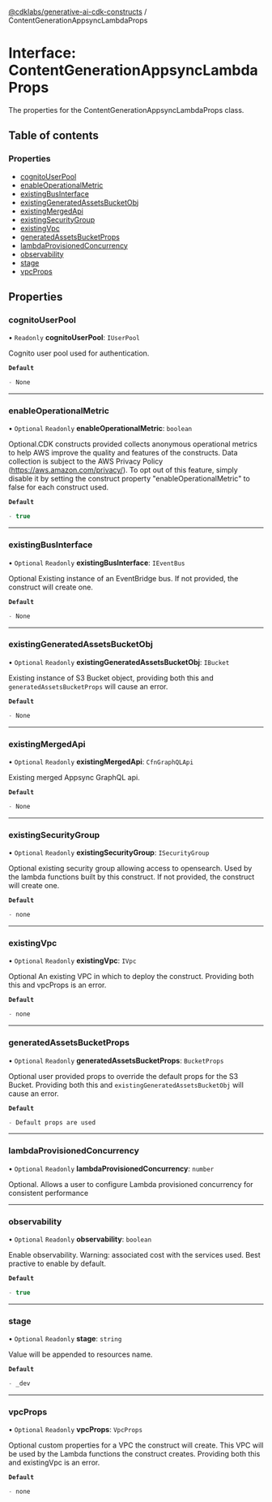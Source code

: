 [@cdklabs/generative-ai-cdk-constructs](../README.md) / ContentGenerationAppsyncLambdaProps

# Interface: ContentGenerationAppsyncLambdaProps

The properties for the ContentGenerationAppsyncLambdaProps class.

## Table of contents

### Properties

- [cognitoUserPool](ContentGenerationAppsyncLambdaProps.md#cognitouserpool)
- [enableOperationalMetric](ContentGenerationAppsyncLambdaProps.md#enableoperationalmetric)
- [existingBusInterface](ContentGenerationAppsyncLambdaProps.md#existingbusinterface)
- [existingGeneratedAssetsBucketObj](ContentGenerationAppsyncLambdaProps.md#existinggeneratedassetsbucketobj)
- [existingMergedApi](ContentGenerationAppsyncLambdaProps.md#existingmergedapi)
- [existingSecurityGroup](ContentGenerationAppsyncLambdaProps.md#existingsecuritygroup)
- [existingVpc](ContentGenerationAppsyncLambdaProps.md#existingvpc)
- [generatedAssetsBucketProps](ContentGenerationAppsyncLambdaProps.md#generatedassetsbucketprops)
- [lambdaProvisionedConcurrency](ContentGenerationAppsyncLambdaProps.md#lambdaprovisionedconcurrency)
- [observability](ContentGenerationAppsyncLambdaProps.md#observability)
- [stage](ContentGenerationAppsyncLambdaProps.md#stage)
- [vpcProps](ContentGenerationAppsyncLambdaProps.md#vpcprops)

## Properties

### cognitoUserPool

• `Readonly` **cognitoUserPool**: `IUserPool`

Cognito user pool used for authentication.

**`Default`**

```ts
- None
```

___

### enableOperationalMetric

• `Optional` `Readonly` **enableOperationalMetric**: `boolean`

Optional.CDK constructs provided collects anonymous operational
metrics to help AWS improve the quality and features of the
constructs. Data collection is subject to the AWS Privacy Policy
(https://aws.amazon.com/privacy/). To opt out of this feature,
simply disable it by setting the construct property
"enableOperationalMetric" to false for each construct used.

**`Default`**

```ts
- true
```

___

### existingBusInterface

• `Optional` `Readonly` **existingBusInterface**: `IEventBus`

Optional Existing instance of an EventBridge bus. If not provided, the construct will create one.

**`Default`**

```ts
- None
```

___

### existingGeneratedAssetsBucketObj

• `Optional` `Readonly` **existingGeneratedAssetsBucketObj**: `IBucket`

Existing instance of S3 Bucket object, providing both this and `generatedAssetsBucketProps` will cause an error.

**`Default`**

```ts
- None
```

___

### existingMergedApi

• `Optional` `Readonly` **existingMergedApi**: `CfnGraphQLApi`

Existing merged Appsync GraphQL api.

**`Default`**

```ts
- None
```

___

### existingSecurityGroup

• `Optional` `Readonly` **existingSecurityGroup**: `ISecurityGroup`

Optional existing security group allowing access to opensearch. Used by the lambda functions
built by this construct. If not provided, the construct will create one.

**`Default`**

```ts
- none
```

___

### existingVpc

• `Optional` `Readonly` **existingVpc**: `IVpc`

Optional An existing VPC in which to deploy the construct. Providing both this and
vpcProps is an error.

**`Default`**

```ts
- none
```

___

### generatedAssetsBucketProps

• `Optional` `Readonly` **generatedAssetsBucketProps**: `BucketProps`

Optional user provided props to override the default props for the S3 Bucket.
Providing both this and `existingGeneratedAssetsBucketObj` will cause an error.

**`Default`**

```ts
- Default props are used
```

___

### lambdaProvisionedConcurrency

• `Optional` `Readonly` **lambdaProvisionedConcurrency**: `number`

Optional. Allows a user to configure
Lambda provisioned concurrency for consistent performance

___

### observability

• `Optional` `Readonly` **observability**: `boolean`

Enable observability. Warning: associated cost with the services
used. Best practive to enable by default.

**`Default`**

```ts
- true
```

___

### stage

• `Optional` `Readonly` **stage**: `string`

Value will be appended to resources name.

**`Default`**

```ts
- _dev
```

___

### vpcProps

• `Optional` `Readonly` **vpcProps**: `VpcProps`

Optional custom properties for a VPC the construct will create. This VPC will
be used by the Lambda functions the construct creates. Providing
both this and existingVpc is an error.

**`Default`**

```ts
- none
```
